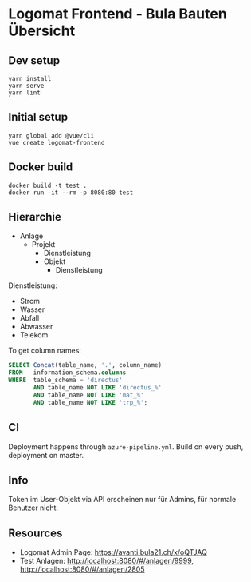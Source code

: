 # Logomat Frontend - Bula Bauten Übersicht

## Dev setup

    yarn install
    yarn serve
    yarn lint

## Initial setup

    yarn global add @vue/cli
    vue create logomat-frontend

## Docker build

    docker build -t test .
    docker run -it --rm -p 8080:80 test

## Hierarchie

* Anlage
  * Projekt
    * Dienstleistung
    * Objekt
      * Dienstleistung

Dienstleistung:
* Strom
* Wasser
* Abfall
* Abwasser
* Telekom

To get column names:

```sql
SELECT Concat(table_name, '.', column_name)
FROM   information_schema.columns
WHERE  table_schema = 'directus'
       AND table_name NOT LIKE 'directus_%'
       AND table_name NOT LIKE 'mat_%'
       AND table_name NOT LIKE 'trp_%';
```

## CI

Deployment happens through `azure-pipeline.yml`.
Build on every push, deployment on master.

## Info

Token im User-Objekt via API erscheinen nur für Admins, für normale Benutzer nicht.

## Resources

* Logomat Admin Page: <https://avanti.bula21.ch/x/oQTJAQ>
* Test Anlagen: <http://localhost:8080/#/anlagen/9999>, <http://localhost:8080/#/anlagen/2805> 
